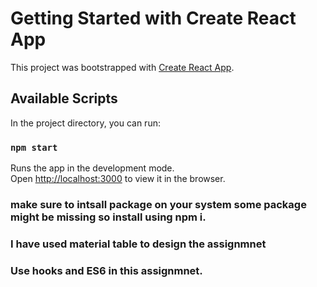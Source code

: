 # Getting Started with Create React App

This project was bootstrapped with [Create React App](https://github.com/facebook/create-react-app).

## Available Scripts

In the project directory, you can run:

### `npm start`

Runs the app in the development mode.\
Open [http://localhost:3000](http://localhost:3000) to view it in the browser.

### make sure to intsall package on your system some package might be missing so install using npm i.
### I have used material table to design the assignmnet 
### Use hooks and ES6 in this  assignmnet.


